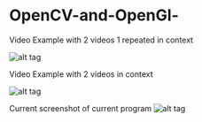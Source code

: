 # OpenCV-and-OpenGl-
Video Example with 2 videos 1 repeated in context

![alt tag](http://imgur.com/UxExAL7.jpg)

Video Example with 2 videos in context

![alt tag](http://imgur.com/iPOCtx7.jpg)

Current screenshot of current program
![alt tag](http://imgur.com/XmZOTln.jpg)

